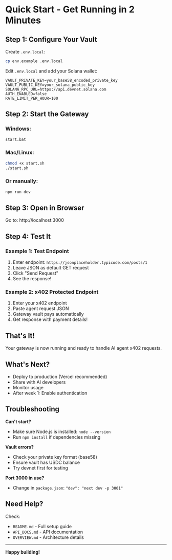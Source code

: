 # Quick Start - Get Running in 2 Minutes

## Step 1: Configure Your Vault

Create `.env.local`:

```bash
cp env.example .env.local
```

Edit `.env.local` and add your Solana wallet:

```env
VAULT_PRIVATE_KEY=your_base58_encoded_private_key
VAULT_PUBLIC_KEY=your_solana_public_key
SOLANA_RPC_URL=https://api.devnet.solana.com
AUTH_ENABLED=false
RATE_LIMIT_PER_HOUR=100
```

## Step 2: Start the Gateway

### Windows:
```bash
start.bat
```

### Mac/Linux:
```bash
chmod +x start.sh
./start.sh
```

### Or manually:
```bash
npm run dev
```

## Step 3: Open in Browser

Go to: http://localhost:3000

## Step 4: Test It

### Example 1: Test Endpoint

1. Enter endpoint: `https://jsonplaceholder.typicode.com/posts/1`
2. Leave JSON as default GET request
3. Click "Send Request"
4. See the response!

### Example 2: x402 Protected Endpoint

1. Enter your x402 endpoint
2. Paste agent request JSON
3. Gateway vault pays automatically
4. Get response with payment details!

## That's It!

Your gateway is now running and ready to handle AI agent x402 requests.

## What's Next?

- Deploy to production (Vercel recommended)
- Share with AI developers
- Monitor usage
- After week 1: Enable authentication

## Troubleshooting

**Can't start?**
- Make sure Node.js is installed: `node --version`
- Run `npm install` if dependencies missing

**Vault errors?**
- Check your private key format (base58)
- Ensure vault has USDC balance
- Try devnet first for testing

**Port 3000 in use?**
- Change in `package.json`: `"dev": "next dev -p 3001"`

## Need Help?

Check:
- `README.md` - Full setup guide
- `API_DOCS.md` - API documentation
- `OVERVIEW.md` - Architecture details

---

**Happy building!**

